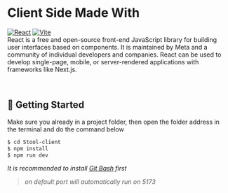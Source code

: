 # Client Side Made With

[![React][React.js]][React-url] [![Vite][Vite.js]][Vite-url] <br/>
React is a free and open-source front-end JavaScript library for building user interfaces based on components. It is maintained by Meta and a community of individual developers and companies. React can be used to develop single-page, mobile, or server-rendered applications with frameworks like Next.js.

[React.js]: https://img.shields.io/badge/React-20232A?style=for-the-badge&logo=react&logoColor=61DAFB
[React-url]: https://reactjs.org/
[Vite.js]: https://img.shields.io/badge/Vite-B73BFE?style=for-the-badge&logo=vite&logoColor=FFD62E
[Vite-url]: https://vitejs.dev/

&nbsp;

## &#128640; Getting Started

Make sure you already in a project folder, then open the folder address in the terminal and do the command below

``` bash
$ cd Stool-client
$ npm install
$ npm run dev
```
_It is recommended to install [Git Bash](https://git-scm.com/downloads) first_

> _on default port will automatically run on 5173_